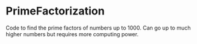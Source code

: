 # PrimeFactorization
 Code to find the prime factors of numbers up to 1000. Can go up to much higher numbers but requires more computing power.
